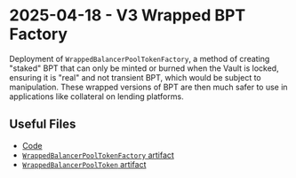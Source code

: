 # 2025-04-18 - V3 Wrapped BPT Factory

Deployment of `WrappedBalancerPoolTokenFactory`, a method of creating "staked" BPT that can only be minted or burned when the Vault is locked, ensuring it is "real" and not transient BPT, which would be subject to manipulation. These wrapped versions of BPT are then much safer to use in applications like collateral on lending platforms.

## Useful Files

- [Code](https://github.com/balancer/balancer-v3-monorepo/commit/0d2de793ea4da7b0750f56ea01c8ea9788801f64)
- [`WrappedBalancerPoolTokenFactory` artifact](./artifact/WrappedBalancerPoolTokenFactory.json)
- [`WrappedBalancerPoolToken` artifact](./artifact/WrappedBalancerPoolToken.json)
